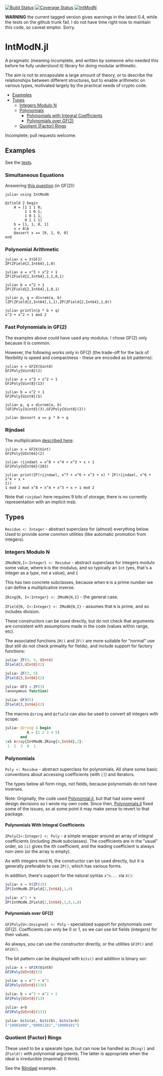 [![Build
Status](https://travis-ci.org/andrewcooke/IntModN.jl.png)](https://travis-ci.org/andrewcooke/IntModN.jl)
[![Coverage Status](https://coveralls.io/repos/andrewcooke/IntModN.jl/badge.svg)](https://coveralls.io/r/andrewcooke/IntModN.jl)
[![IntModN](http://pkg.julialang.org/badges/IntModN_release.svg)](http://pkg.julialang.org/?pkg=IntModN&ver=release)

**WARNING** the current tagged version gives warnings in the latest
0.4, while the tests on the github trunk fail.  I do not have time
right now to maintain this code, so caveat emptor.  Sorry.

# IntModN.jl

A pragmatic (meaning incomplete, and written by someone who needed
this before he fully understood it) library for doing modular
arithmetic.

The aim is not to encapsulate a large amount of theory, or to describe
the relationships between different structures, but to enable
arithmetic on various types, motivated largely by the practical needs
of crypto code.

* [Examples](#examples)
* [Types](#types)
  * [Integers Modulo N](#integers-modulo-n)
  * [Polynomials](#polynomials)
    * [Polynomials with Integral Coefficients](#polynomials-with-integral-coefficients)
    * [Polynomials over GF(2)](#polynomials-over-gf-2)
  * [Quotient (Factor) Rings](#quotient-factor-rings)
	

Incomplete; pull requests welcome.

## Examples

See the
[tests](https://github.com/andrewcooke/IntModN.jl/blob/master/src/Tests.jl).

### Simultaneous Equations

Answering [this
question](http://math.stackexchange.com/questions/169921/how-to-solve-system-of-linear-equations-of-xor-operation) (in GF(2)):

```
julia> using IntModN

@zfield 2 begin
    A = [1 1 1 0; 
         1 1 0 1;
         1 0 1 1;
         0 1 1 1]
    b = [1, 1, 0, 1]
    x = A\b
    @assert x == [0, 1, 0, 0]
end
```

### Polynomial Arithmetic

```
julia> x = X(GF2)
ZP(ZField{2,Int64},1,0)

julia> a = x^3 + x^2 + 1
ZP(ZField{2,Int64},1,1,0,1)

julia> b = x^2 + 1
ZP(ZField{2,Int64},1,0,1)

julia> p, q = divrem(a, b)
(ZP(ZField{2,Int64},1,1),ZP(ZField{2,Int64},1,0))

julia> println(p * b + q)
x^3 + x^2 + 1 mod 2
```

### Fast Polynomials in GF(2)

The examples above could have used any modulus.  I chose GF(2) only
because it is common.

However, the following works only in GF(2) (the trade-off for the lack
of flexibility is speed and compactness - these are encoded as bit
patterns):

```
julia> x = GF2X(Uint8)
GF2Poly{Uint8}(2)

julia> a = x^3 + x^2 + 1
GF2Poly{Uint8}(13)

julia> b = x^2 + 1
GF2Poly{Uint8}(5)

julia> p, q = divrem(a, b)
(GF2Poly{Uint8}(3),GF2Poly{Uint8}(2))

julia> @assert a == p * b + q
```

### Rijndael

The multiplication [described
here](http://en.wikipedia.org/wiki/Finite_field_arithmetic#Rijndael.27s_finite_field):

```
julia> x = GF2X(Uint)
GF2Poly{UInt64}(2)

julia> rijndael = x^8 + x^4 + x^3 + x + 1
GF2Poly{UInt64}(283)

julia> print(ZF(rijndael, x^7 + x^6 + x^3 + x) * ZF(rijndael, x^6 + x^4 + x +
1))
1 mod 2 mod x^8 + x^4 + x^3 + x + 1 mod 2
```

Note that `rinjdael` here requires 9 bits of storage; there is no currently
representation with an implicit msb.

## Types

`Residue <: Integer` - abstract superclass for (almost) everything below.
Used to provide some common utilities (like automatic promotion from
integers).

### Integers Modulo N

`ZModN{N,I<:Integer} <: Residue` - abstract superclass for integers modulo
some value, where `N` is the modulus, and so typically an `Int` (yes, that's a
integer as a *type*, not a value), and `I`

This has two concrete subclasses, because when `N` is a prime number we can
define a multiplicative inverse.

`ZRing{N, I<:Integer} <: ZModN{N,I}` - the general case.

`ZField{N, I<:Integer} <: ZModN{N,I}` - assumes that `N` is prime, and so
includes division.

These constructors can be used directly, but do not check that arguments are
consistent with assumptions made in the code (values within range, etc).

The associated functions `ZR()` and `ZF()` are more suitable for "normal" use
(but still do not check primality for fields), and include support for factory
functions:

```julia
julia> ZF(3, 5, UInt8)
ZField{3,UInt8}(2)

julia> ZF(3, 5)
ZField{3,Int64}(2)

julia> GF3 = ZF(3)
(anonymous function)

julia> GF3(5)
ZField{3,Int64}(2)
```

The macros `@zring` and `@zfield` can also be used to convert all integers
with scope:

```julia
julia> @zring 4 begin
          A = [1 2 3 4 5]
       end
1x5 Array{IntModN.ZRing{4,Int64},2}:
 1  2  3  0  1
```

### Polynomials

`Poly <: Residue` - abstract superclass for polynomials.  All share some basic
conventions about accessing coefficients (with `[]`) and iterators.

The types below all form rings, not fields, because polynomials do not have
inverses.

Note: Originally, the code used
[Polynomial.jl](https://github.com/vtjnash/Polynomial.jl), but that had some
weird design decisions so I wrote my own code.  Since then,
[Polynomials.jl](https://github.com/Keno/Polynomials.jl) fixed some of the
issues, so at some point it may make sense to revert to that package.

#### Polynomials With Integral Coefficients

`ZPoly{I<:Integer} <: Poly` - a simple wrapper around an array of integral
coefficients (including `ZModN` subclasses).  The coefficients are in the
"usual" order, so `[i]` gives the ith coefficient, and the leading coefficient
is always non-zero (or the array is empty).

As with integers mod N, the constructor can be used directly, but it is
generally preferable to use `ZP()`, which has various forms.

In addition, there's support for the natural syntax `x^n...` via `X()`:

```julia
julia> x = X(ZF(2))
ZP(IntModN.ZField{2,Int64},1,0)

julia> x^3 + x
ZP(IntModN.ZField{2,Int64},1,0,1,0)
```

#### Polynomials over GF(2)

`GF2Poly{U<:Unsigned} <: Poly` - specialized support for polynomials over
GF(2).  Coefficients can only be 0 or 1, so we can use bit fields (integers)
for their values.

As always, you can use the constructor directly, or the utilities `GF2P()` and
`GF2X()`.

The bit pattern can be displayed with `bits()` and addition is binary xor:

```julia
julia> x = GF2X(Uint8)
GF2Poly{UInt8}(2)

julia> a = x^7 + x^3
GF2Poly{UInt8}(136)

julia> b = x^3 + x^2 + 1
GF2Poly{UInt8}(13)

julia> a+b
GF2Poly{UInt8}(133)

julia> bits(a), bits(b), bits(a+b)
("10001000","00001101","10000101")
```

### Quotient (Factor) Rings

These used to be a spearate type, but can now be handled as `ZRing()` and
`ZField()` with polynomial arguments.  The latter is appropriate when the
ideal is irreducible (maximal) (I think).

See the [Rijndael](#rijndael) example.




